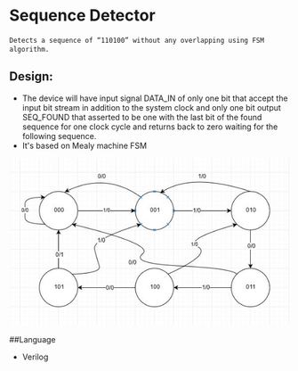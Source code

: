 # Sequence Detector
	Detects a sequence of “110100” without any overlapping using FSM algorithm.

## Design:
- The device will have input signal DATA_IN of only one bit that accept the input bit stream in addition to the system clock and only one bit output SEQ_FOUND that asserted to be one with the last bit of the found sequence for one clock cycle and returns back to zero waiting for the following sequence.
- It's based on Mealy machine FSM 

![Mealy](diagram.jpg)


##Language
- Verilog
